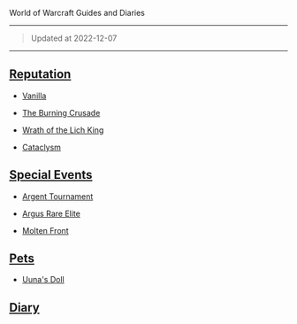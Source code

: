 World of Warcraft Guides and Diaries

---

>   Updated at 2022-12-07

---

## [Reputation](https://david-dhc.github.io/World-of-Warcraft/Reputation/)

-   [Vanilla](https://david-dhc.github.io/World-of-Warcraft/Reputation/Vanilla.html)

-   [The Burning Crusade](https://david-dhc.github.io/World-of-Warcraft/Reputation/TBC.html)

-   [Wrath of the Lich King](https://david-dhc.github.io/World-of-Warcraft/Reputation/WLK.html)

-   [Cataclysm](https://david-dhc.github.io/World-of-Warcraft/Reputation/CTM.html)

## [Special Events](https://david-dhc.github.io/World-of-Warcraft/Events/)

-   [Argent Tournament](https://david-dhc.github.io/World-of-Warcraft/Events/ArgentTournament.html)

-   [Argus Rare Elite](https://david-dhc.github.io/World-of-Warcraft/Events/Argus.html)

-   [Molten Front](https://david-dhc.github.io/World-of-Warcraft/Events/MoltenFront.html)

## [Pets](https://david-dhc.github.io/World-of-Warcraft/Pets/)

-   [Uuna's Doll](https://david-dhc.github.io/World-of-Warcraft/Pets/Uuna.html)

## [Diary](https://david-dhc.github.io/World-of-Warcraft/Diary.html)
